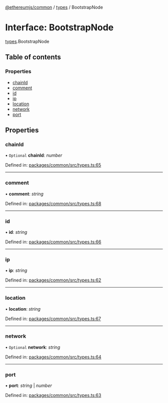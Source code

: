 [@ethereumjs/common](../README.md) / [types](../modules/types.md) / BootstrapNode

# Interface: BootstrapNode

[types](../modules/types.md).BootstrapNode

## Table of contents

### Properties

- [chainId](types.bootstrapnode.md#chainid)
- [comment](types.bootstrapnode.md#comment)
- [id](types.bootstrapnode.md#id)
- [ip](types.bootstrapnode.md#ip)
- [location](types.bootstrapnode.md#location)
- [network](types.bootstrapnode.md#network)
- [port](types.bootstrapnode.md#port)

## Properties

### chainId

• `Optional` **chainId**: *number*

Defined in: [packages/common/src/types.ts:65](https://github.com/ethereumjs/ethereumjs-monorepo/blob/master/packages/common/src/types.ts#L65)

___

### comment

• **comment**: *string*

Defined in: [packages/common/src/types.ts:68](https://github.com/ethereumjs/ethereumjs-monorepo/blob/master/packages/common/src/types.ts#L68)

___

### id

• **id**: *string*

Defined in: [packages/common/src/types.ts:66](https://github.com/ethereumjs/ethereumjs-monorepo/blob/master/packages/common/src/types.ts#L66)

___

### ip

• **ip**: *string*

Defined in: [packages/common/src/types.ts:62](https://github.com/ethereumjs/ethereumjs-monorepo/blob/master/packages/common/src/types.ts#L62)

___

### location

• **location**: *string*

Defined in: [packages/common/src/types.ts:67](https://github.com/ethereumjs/ethereumjs-monorepo/blob/master/packages/common/src/types.ts#L67)

___

### network

• `Optional` **network**: *string*

Defined in: [packages/common/src/types.ts:64](https://github.com/ethereumjs/ethereumjs-monorepo/blob/master/packages/common/src/types.ts#L64)

___

### port

• **port**: *string* \| *number*

Defined in: [packages/common/src/types.ts:63](https://github.com/ethereumjs/ethereumjs-monorepo/blob/master/packages/common/src/types.ts#L63)
